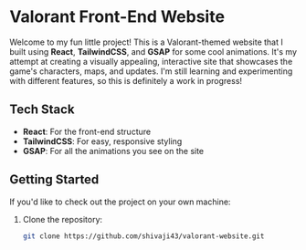 # Valorant Front-End Website

Welcome to my fun little project! This is a Valorant-themed website that I built using **React**, **TailwindCSS**, and **GSAP** for some cool animations. It's my attempt at creating a visually appealing, interactive site that showcases the game's characters, maps, and updates. I'm still learning and experimenting with different features, so this is definitely a work in progress!

## Tech Stack

- **React**: For the front-end structure
- **TailwindCSS**: For easy, responsive styling
- **GSAP**: For all the animations you see on the site

## Getting Started

If you'd like to check out the project on your own machine:

1. Clone the repository:
   ```bash
   git clone https://github.com/shivaji43/valorant-website.git
